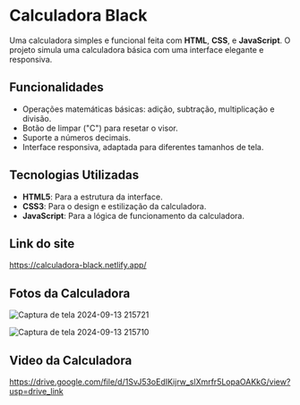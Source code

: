 # Calculadora Black

Uma calculadora simples e funcional feita com **HTML**, **CSS**, e **JavaScript**. O projeto simula uma calculadora básica com uma interface elegante e responsiva.

## Funcionalidades

- Operações matemáticas básicas: adição, subtração, multiplicação e divisão.
- Botão de limpar ("C") para resetar o visor.
- Suporte a números decimais.
- Interface responsiva, adaptada para diferentes tamanhos de tela.

## Tecnologias Utilizadas

- **HTML5**: Para a estrutura da interface.
- **CSS3**: Para o design e estilização da calculadora.
- **JavaScript**: Para a lógica de funcionamento da calculadora.

## Link do site
https://calculadora-black.netlify.app/

## Fotos da Calculadora

![Captura de tela 2024-09-13 215721](https://github.com/user-attachments/assets/c973fcdc-daad-4c4b-aa7c-4646f3effbbf)

![Captura de tela 2024-09-13 215710](https://github.com/user-attachments/assets/80a6b6cd-ac09-473c-a32f-2731d06239c3)

## Video da Calculadora 

https://drive.google.com/file/d/1SvJ53oEdIKijrw_slXmrfr5LopaOAKkG/view?usp=drive_link


